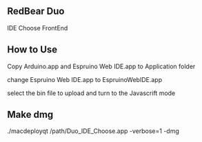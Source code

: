 
## RedBear Duo

IDE Choose FrontEnd


## How to Use

Copy Arduino.app and Espruino Web IDE.app to Application folder

change Espruino Web IDE.app to EspruinoWebIDE.app

select the bin file to upload and turn to the Javascrift mode

## Make dmg

./macdeployqt /path/Duo_IDE_Choose.app -verbose=1 -dmg

